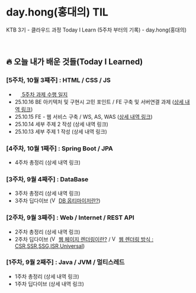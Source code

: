 # day.hong(홍대의) TIL
KTB 3기 - 클라우드 과정 Today I Learn (5주차 부터의 기록) - day.hong(홍대의)

<br>

## 🔥 오늘 내가 배운 것들(Today I Learned)

### [5주차, 10월 3쨰주] : HTML / CSS / JS

- [<img src="https://upload.wikimedia.org/wikipedia/commons/thumb/e/e9/Notion-logo.svg/100px-Notion-logo.svg.png" width="15" height="15"> 5주차 과제 수행 일지](https://midnight-catcher-3a7.notion.site/5-28e7d817ab0a8077aaa3cbc67052898e?source=copy_link)
- 25.10.16 BE 아키텍처 및 구현시 고민 포인트 / FE 구축 및 서버연결 과제 ([상세 내역 링크](https://github.com/HongDay/day-til/blob/main/Oct/2025-10-16.md))
- 25.10.15 FE - 웹 서비스 구축 / WS, AS, WAS ([상세 내역 링크](https://github.com/HongDay/day-til/blob/main/Oct/2025-10-15.md))
- 25.10.14 세부 주제 2 작성 (상세 내역 링크)
- 25.10.13 세부 주제 1 작성 (상세 내역 링크)


### [4주차, 10월 1째주] : Spring Boot / JPA

- 4주차 총정리 (상세 내역 링크)


### [3주차, 9월 4째주] : DataBase

- 3주차 총정리 (상세 내역 링크)
- 3주차 딥다이브 (<img src="https://images.velog.io/images/velog/profile/9aa07f66-5fcd-41f4-84f2-91d73afcec28/green%20favicon.png" alt="Velog" width="15" height="15">
[DB 옵티마이저란?](https://velog.io/@hongday/딥다이브-week3-DB-옵티마이저란))


### [2주차, 9월 3째주] : Web / Internet / REST API

- 2주차 총정리 (상세 내역 링크)
- 2주차 딥다이브 (<img src="https://images.velog.io/images/velog/profile/9aa07f66-5fcd-41f4-84f2-91d73afcec28/green%20favicon.png" alt="Velog" width="15" height="15"> [웹 페이지 렌더링이란?](https://velog.io/@hongday/딥다이브-week2-1-웹-페이지-렌더링이란)
/ <img src="https://images.velog.io/images/velog/profile/9aa07f66-5fcd-41f4-84f2-91d73afcec28/green%20favicon.png" alt="Velog" width="15" height="15"> [웹 렌더링 방식 : CSR,SSR,SSG,ISR,Universal](https://velog.io/@hongday/딥다이브-week2-1-웹-렌더링-방식-CSR-SSR-SSG-ISR-Universal))


### [1주차, 9월 2째주] : Java / JVM / 멀티스레드

- 1주차 총정리 (상세 내역 링크)
- 1주차 딥다이브 (상세 내역 링크)
